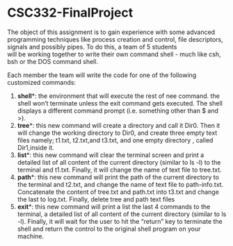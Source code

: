 # CSC332-FinalProject

The object of this assignment is to gain experience with some advanced programming techniques like 
process creation and control, file descriptors, signals and possibly pipes. To do this, a team of 5 students  
will be working together to write their own command shell - much like csh, bsh or the DOS command 
shell.
 
 
Each member the team will write the code for one of the following customized commands: 
1. **shell***: the environment that will execute the rest of nee command. the shell won’t terminate 
unless the exit command gets executed. The shell displays a different command prompt (i.e. 
something other than $ and >). 
2. **tree***: this new command will create a directory and call it Dir0. Then it will change the working 
directory to Dir0, and create three empty text files namely; t1.txt, t2.txt,and t3.txt, and one empty 
directory , called Dir1,inside it. 
3. **list***:  this new command will clear the terminal screen and print a detailed list of all content of 
the current directory (similar to ls -l) to the terminal and t1.txt. Finally, it will change the name of 
text file to tree.txt. 
4. **path***: this new command will print the path of the current directory to the terminal and t2.txt, 
and change the name of text file to path-info.txt. Concatenate the content of tree.txt and path.txt 
into t3.txt and change the last to log.txt. Finally, delete tree and path text files 
5. **exit***: this new command will print a list the last 4 commands to the terminal, a detailed list of all 
content of the current directory (similar to ls -l). Finally, it will wait for the user to hit the “return” 
key to terminate the shell and return the control to the original shell program on your machine. 
